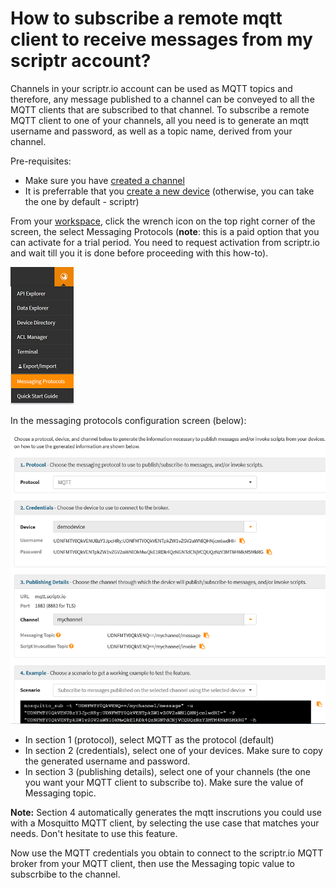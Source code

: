 # How to subscribe a remote mqtt client to receive messages from my scriptr account?

Channels in your scriptr.io account can be used as MQTT topics and therefore, any message published to a channel can be conveyed to all the MQTT clients that are subscribed to that channel. To subscribe a remote MQTT client to one of your channels, all you need is to generate an mqtt username and password, as well as a topic name, derived from your channel.

Pre-requisites:
- Make sure you have [created a channel](../publish_subscribe/create_channel.md)
- It is preferrable that you [create a new device](../acl/create_devices_users.md) (otherwise, you can take the one by default - scriptr)

From your [workspace](https://www.scriptr.io/workspace), click the wrench icon on the top right corner of the screen, the select Messaging Protocols (**note**: this is a paid option that you can activate for a trial period. You need to request activation from scriptr.io and wait till you it is done before proceeding with this how-to).

![messaging protocols](./messaging_protocols.PNG)

In the messaging protocols configuration screen (below):

![generatre credentials](./images/mqtt-credentials.PNG)

- In section 1 (protocol), select MQTT as the protocol (default)
- In section 2 (credentials), select one of your devices. Make sure to copy the generated username and password.
- In section 3 (publishing details), select one of your channels (the one you want your MQTT client to subscribe to). Make sure the value of Messaging topic.

**Note:** Section 4 automatically generates the mqtt inscrutions you could use with a Mosquitto MQTT client, by selecting the use case that matches your needs.
Don't hesitate to use this feature.

Now use the MQTT credentials you obtain to connect to the scriptr.io MQTT broker from your MQTT client, then use the Messaging topic value to subscrbibe to the channel.
